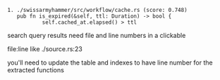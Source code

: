 ```
1. ./swissarmyhammer/src/workflow/cache.rs (score: 0.748)
   pub fn is_expired(&self, ttl: Duration) -> bool {
           self.cached_at.elapsed() > ttl
```

search query results need file and line numbers in a clickable

file:line like ./source.rs:23

you'll need to update the table and indexes to have line number for the extracted functions